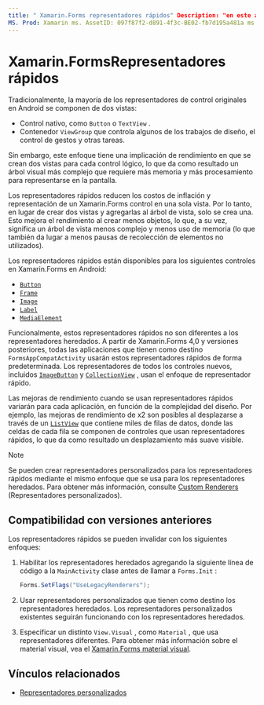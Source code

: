 ```yaml
---
title: " Xamarin.Forms representadores rápidos" Description: "en este artículo se presentan los representadores rápidos, lo que reduce la inflación y los costos de representación de un Xamarin.Forms control en Android mediante el acoplamiento de la jerarquía de control nativa resultante".
MS. Prod: Xamarin ms. AssetID: 097f87f2-d891-4f3c-BE02-fb7d195a481a ms. Technology: Xamarin-Forms Author: davidbritch ms. Author: dabritch ms. Date: 05/28/2020 no-LOC: [ Xamarin.Forms , Xamarin.Essentials ]
---
```


# <a name="xamarinforms-fast-renderers"></a>Xamarin.FormsRepresentadores rápidos

Tradicionalmente, la mayoría de los representadores de control originales en Android se componen de dos vistas:

- Control nativo, como `Button` o `TextView` .
- Contenedor `ViewGroup` que controla algunos de los trabajos de diseño, el control de gestos y otras tareas.

Sin embargo, este enfoque tiene una implicación de rendimiento en que se crean dos vistas para cada control lógico, lo que da como resultado un árbol visual más complejo que requiere más memoria y más procesamiento para representarse en la pantalla.

Los representadores rápidos reducen los costos de inflación y representación de un Xamarin.Forms control en una sola vista. Por lo tanto, en lugar de crear dos vistas y agregarlas al árbol de vista, solo se crea una. Esto mejora el rendimiento al crear menos objetos, lo que, a su vez, significa un árbol de vista menos complejo y menos uso de memoria (lo que también da lugar a menos pausas de recolección de elementos no utilizados).

Los representadores rápidos están disponibles para los siguientes controles en Xamarin.Forms en Android:

- [`Button`](xref:Xamarin.Forms.Button)
- [`Frame`](xref:Xamarin.Forms.Frame)
- [`Image`](xref:Xamarin.Forms.Image)
- [`Label`](xref:Xamarin.Forms.Label)
- [`MediaElement`](xref:Xamarin.Forms.MediaElement)

Funcionalmente, estos representadores rápidos no son diferentes a los representadores heredados. A partir de Xamarin.Forms 4,0 y versiones posteriores, todas las aplicaciones que tienen como destino `FormsAppCompatActivity` usarán estos representadores rápidos de forma predeterminada. Los representadores de todos los controles nuevos, incluidos [`ImageButton`](xref:Xamarin.Forms.ImageButton) y [`CollectionView`](xref:Xamarin.Forms.CollectionView) , usan el enfoque de representador rápido.

Las mejoras de rendimiento cuando se usan representadores rápidos variarán para cada aplicación, en función de la complejidad del diseño. Por ejemplo, las mejoras de rendimiento de x2 son posibles al desplazarse a través de un [`ListView`](xref:Xamarin.Forms.ListView) que contiene miles de filas de datos, donde las celdas de cada fila se componen de controles que usan representadores rápidos, lo que da como resultado un desplazamiento más suave visible.

> [!NOTE]
> Se pueden crear representadores personalizados para los representadores rápidos mediante el mismo enfoque que se usa para los representadores heredados. Para obtener más información, consulte [Custom Renderers](~/xamarin-forms/app-fundamentals/custom-renderer/index.md) (Representadores personalizados).

## <a name="backwards-compatibility"></a>Compatibilidad con versiones anteriores

Los representadores rápidos se pueden invalidar con los siguientes enfoques:

1. Habilitar los representadores heredados agregando la siguiente línea de código a la `MainActivity` clase antes de llamar a `Forms.Init` :

    ```csharp
    Forms.SetFlags("UseLegacyRenderers");
    ```

1. Usar representadores personalizados que tienen como destino los representadores heredados. Los representadores personalizados existentes seguirán funcionando con los representadores heredados.
1. Especificar un distinto `View.Visual` , como `Material` , que usa representadores diferentes. Para obtener más información sobre el material visual, vea el [ Xamarin.Forms material visual](~/xamarin-forms/user-interface/visual/material-visual.md).

## <a name="related-links"></a>Vínculos relacionados

- [Representadores personalizados](~/xamarin-forms/app-fundamentals/custom-renderer/index.md)
